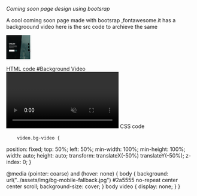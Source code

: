 *Coming soon page design using bootsrap*

A cool coming soon page made with bootsrap ,fontawesome.it has a backgroound video here is the src code to archieve the same  




<img src="comingsoon.jpg" width="64" height="64">



HTML code
      #Background Video
        <video class="bg-video" playsinline="playsinline" autoplay="autoplay" muted="muted" loop="loop"><source src=" Your source link" type="video/mp4" /></video>
        CSS code
        
        video.bg-video {
  position: fixed;
  top: 50%;
  left: 50%;
  min-width: 100%;
  min-height: 100%;
  width: auto;
  height: auto;
  transform: translateX(-50%) translateY(-50%);
  z-index: 0;
}

@media (pointer: coarse) and (hover: none) {
  body {
    background: url("../assets/img/bg-mobile-fallback.jpg") #2a5555 no-repeat center center scroll;
    background-size: cover;
  }
  body video {
    display: none;
  }
}


  
